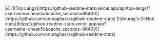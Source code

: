 
<!--
**chean5o/chean5o** is a ✨ _special_ ✨ repository because its `README.md` (this file) appears on your GitHub profile.

Here are some ideas to get you started:

- 🔭 I’m currently working on ...
- 🌱 I’m currently learning ...
- 👯 I’m looking to collaborate on ...
- 🤔 I’m looking for help with ...
- 💬 Ask me about ...
- 📫 How to reach me: ...
- 😄 Pronouns: ...
- ⚡ Fun fact: ...
-->
<img src="https://capsule-render.vercel.app/api?type=venom&color=d0fc5c&height=150&section=header&text=Lime&fontSize=70&fontColor=696969"/>
[![Top Langs](https://github-readme-stats.vercel.app/api/top-langs/?username=chean5o&cache_seconds=86400)](https://github.com/anuraghazra/github-readme-stats)
[![Anurag's GitHub stats](https://github-readme-stats.vercel.app/api?username=chean5o&cache_seconds=86400)](https://github.com/anuraghazra/github-readme-stats)
